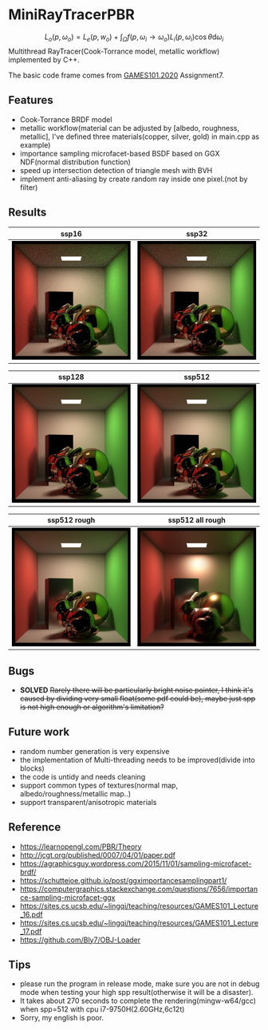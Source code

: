 # MiniRayTracerPBR
$$
L_o(p, \omega_o) = L_e(p, w_o) + \int_{\Omega}f(p, \omega_i\rightarrow\omega_o)L_i(p, \omega_i)\cos\theta\mathrm{d}\omega_i
$$
  Multithread RayTracer(Cook-Torrance model, metallic workflow) implemented by C++.

  The basic code frame comes from [GAMES101.2020](https://sites.cs.ucsb.edu/~lingqi/teaching/games101.html) Assignment7.

## Features
+ Cook-Torrance BRDF model
+ metallic workflow(material can be adjusted by [albedo, roughness, metallic], I've defined three materials(copper, silver, gold) in main.cpp as example)
+ importance sampling microfacet-based BSDF based on GGX NDF(normal distribution function)
+ speed up intersection detection of triangle mesh with BVH
+ implement anti-aliasing by create random ray inside one pixel.(not by filter)
## Results
| ssp16 | ssp32 |
| :------: | :------: |
|![pic1](image/784x784_16spp_1597337087.png)|![pic2](image/784x784_32spp_17s.png)

|ssp128| ssp512 |
| :------: | :------: |
|![pic3](image/784x784_128spp_1597341889.png)|![pic4](image/784x784_512spp_1597342583_261s.png)|

|ssp512 rough| ssp512 all rough|
| :------: | :------: |
|![pic5](image/784x784_512spp_1597343663.png)|![pic6](image/784x784_512spp_1597344327.png)

## Bugs
+ **SOLVED** ~~Rarely there will be particularly bright noise pointer, I think it's caused by dividing very small float(some pdf could be), maybe just spp is not high enough or algorithm's limitation?~~

## Future work
+ random number generation is very expensive
+ the implementation of Multi-threading needs to be improved(divide into blocks)
+ the code is untidy and needs cleaning
+ support common types of textures(normal map, albedo/roughness/metallic map..)
+ support transparent/anisotropic materials

## Reference
+ https://learnopengl.com/PBR/Theory
+ http://jcgt.org/published/0007/04/01/paper.pdf
+ https://agraphicsguy.wordpress.com/2015/11/01/sampling-microfacet-brdf/
+ https://schuttejoe.github.io/post/ggximportancesamplingpart1/
+ https://computergraphics.stackexchange.com/questions/7656/importance-sampling-microfacet-ggx
+ https://sites.cs.ucsb.edu/~lingqi/teaching/resources/GAMES101_Lecture_16.pdf
+ https://sites.cs.ucsb.edu/~lingqi/teaching/resources/GAMES101_Lecture_17.pdf
+ https://github.com/Bly7/OBJ-Loader

## Tips
+ please run the program in release mode, make sure you are not in debug mode when testing your high spp result(otherwise it will be a disaster).
+ It takes about 270 seconds to complete the rendering(mingw-w64/gcc) when spp=512 with cpu i7-9750H(2.60GHz,6c12t)
+ Sorry, my english is poor.


